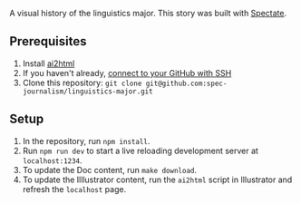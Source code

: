 A visual history of the linguistics major. This story was built with [Spectate](https://github.com/spec-journalism/spectate).

## Prerequisites

1. Install [ai2html](http://ai2html.org/)
2. If you haven't already, [connect to your GitHub with SSH](https://help.github.com/en/articles/connecting-to-github-with-ssh)
3. Clone this repository: `git clone git@github.com:spec-journalism/linguistics-major.git`

## Setup

1. In the repository, run `npm install`.
2. Run `npm run dev` to start a live reloading development server at `localhost:1234`.
3. To update the Doc content, run `make download`.
4. To update the Illlustrator content, run the `ai2html` script in Illustrator and refresh the `localhost` page.
